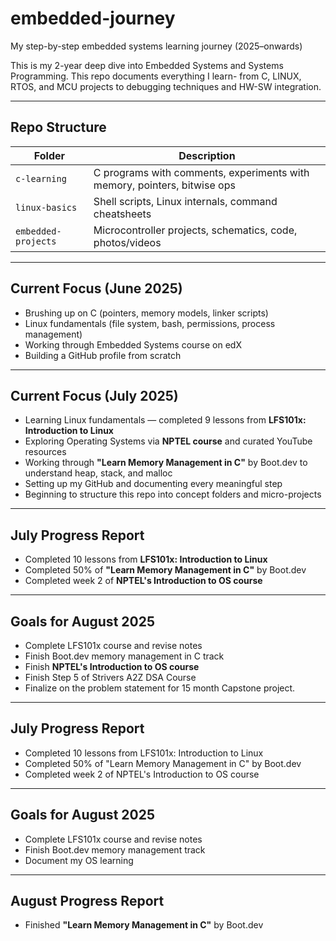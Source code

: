 # embedded-journey
My step-by-step embedded systems learning journey (2025–onwards)

This is my 2-year deep dive into Embedded Systems and Systems Programming. This repo documents everything I learn- from C, LINUX, RTOS, and MCU projects to debugging techniques and HW-SW integration.

---

## Repo Structure

| Folder | Description |
|--------|-------------|
| `c-learning` | C programs with comments, experiments with memory, pointers, bitwise ops |
| `linux-basics` | Shell scripts, Linux internals, command cheatsheets |
| `embedded-projects` | Microcontroller projects, schematics, code, photos/videos |

---

## Current Focus (June 2025)
- Brushing up on C (pointers, memory models, linker scripts)
- Linux fundamentals (file system, bash, permissions, process management)
- Working through Embedded Systems course on edX
- Building a GitHub profile from scratch

---

## Current Focus (July 2025)

- Learning Linux fundamentals — completed 9 lessons from **LFS101x: Introduction to Linux**
- Exploring Operating Systems via **NPTEL course** and curated YouTube resources
- Working through **"Learn Memory Management in C"** by Boot.dev to understand heap, stack, and malloc
- Setting up my GitHub and documenting every meaningful step
- Beginning to structure this repo into concept folders and micro-projects

---

## July Progress Report
- Completed 10 lessons from **LFS101x: Introduction to Linux**
- Completed 50% of **"Learn Memory Management in C"** by Boot.dev
- Completed week 2 of **NPTEL's Introduction to OS course**

---

## Goals for August 2025

- Complete LFS101x course and revise notes
- Finish Boot.dev memory management in C track
- Finish **NPTEL's Introduction to OS course**
- Finish Step 5 of Strivers A2Z DSA Course
- Finalize on the problem statement for 15 month Capstone project.

---

## July Progress Report 

- Completed 10 lessons from LFS101x: Introduction to Linux
- Completed 50% of "Learn Memory Management in C" by Boot.dev
- Completed week 2 of NPTEL's Introduction to OS course

---

## Goals for August 2025

- Complete LFS101x course and revise notes
- Finish Boot.dev memory management track
- Document my OS learning

---

## August Progress Report

- Finished **"Learn Memory Management in C"** by Boot.dev

